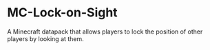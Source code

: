 # MC-Lock-on-Sight
A Minecraft datapack that allows players to lock the position of other players by looking at them.
